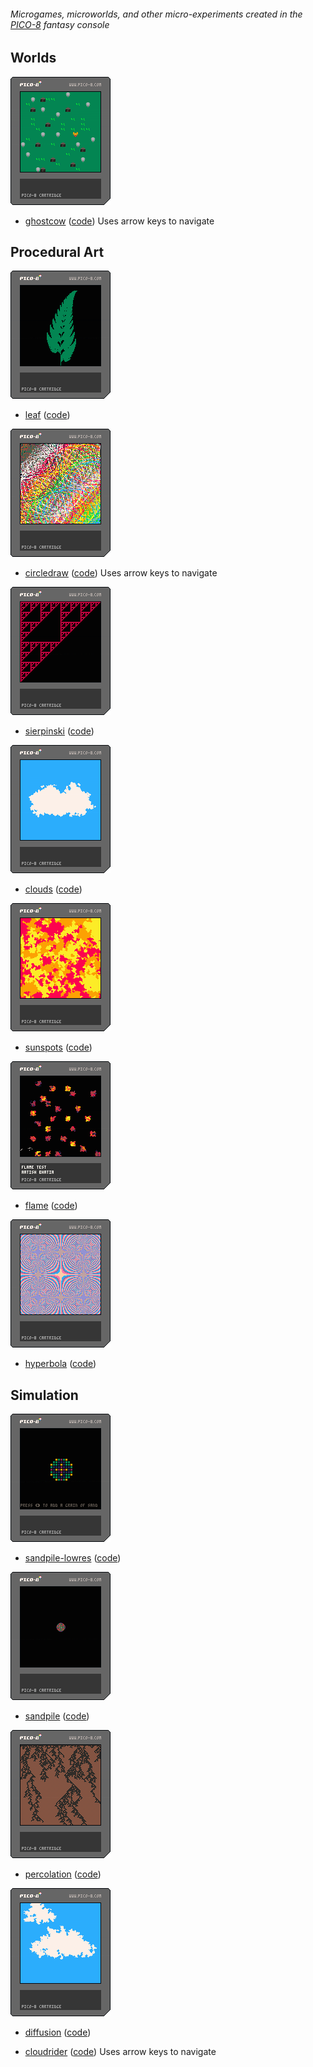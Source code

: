 ###### Microgames, microworlds, and other micro-experiments created in the [PICO-8](https://www.lexaloffle.com/pico-8.php) fantasy console

## Worlds

![cart](games/ghostcow/ghostcow.p8.png)
- [ghostcow](games/ghostcow/) ([code](https://github.com/aatishb/microworlds/blob/master/games/ghostcow/sketch.lua)) Uses arrow keys to navigate

## Procedural Art

![cart](art/leaf/leaf.p8.png)
- [leaf](art/leaf/) ([code](https://github.com/aatishb/microworlds/blob/master/art/leaf/sketch.lua))

![cart](art/circledraw/circledraw.p8.png)
- [circledraw](art/circledraw/) ([code](https://github.com/aatishb/microworlds/blob/master/art/circledraw/sketch.lua)) Uses arrow keys to navigate

![cart](art/sierpinski/sierpinski.p8.png)
- [sierpinski](art/sierpinski/) ([code](https://github.com/aatishb/microworlds/blob/master/art/sierpinski/sketch.lua))

![cart](art/clouds/clouds.p8.png)
- [clouds](art/clouds/) ([code](https://github.com/aatishb/microworlds/blob/master/art/clouds/sketch.lua))

![cart](art/sunspots/sunspots.p8.png)
- [sunspots](art/sunspots/) ([code](https://github.com/aatishb/microworlds/blob/master/art/sunspots/sketch.lua))

![cart](art/flame/flame.p8.png)
- [flame](art/flame/) ([code](https://github.com/aatishb/microworlds/blob/master/art/flame/sketch.lua))

![cart](art/hyperbola/hyperbola.p8.png)
- [hyperbola](art/hyperbola/) ([code](https://github.com/aatishb/microworlds/blob/master/art/hyperbola/sketch.lua))

## Simulation

![cart](simulation/sandpile-lowres/sandpile.p8.png)
- [sandpile-lowres](simulation/sandpile-lowres) ([code](https://github.com/aatishb/microworlds/blob/master/simulation/sandpile-lowres/sketch.lua))

![cart](simulation/sandpile/sandpile.p8.png)
- [sandpile](simulation/sandpile) ([code](https://github.com/aatishb/microworlds/blob/master/simulation/sandpile/sketch.lua))

![cart](simulation/percolation/percolate.p8.png)
- [percolation](simulation/percolation) ([code](https://github.com/aatishb/microworlds/blob/master/simulation/percolation/sketch.lua))

![cart](simulation/diffusion/diffusion.p8.png)
- [diffusion](simulation/diffusion) ([code](https://github.com/aatishb/microworlds/blob/master/simulation/diffusion/sketch.lua))

- [cloudrider](simulation/cloudrider) ([code](https://github.com/aatishb/microworlds/blob/master/simulation/cloudrider/sketch.lua)) Uses arrow keys to navigate
